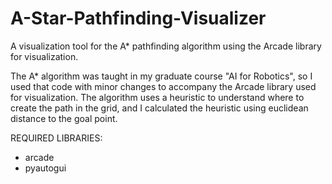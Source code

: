 # A-Star-Pathfinding-Visualizer
A visualization tool for the A* pathfinding algorithm using the Arcade library for visualization.

The A* algorithm was taught in my graduate course "AI for Robotics", so I used that code with minor changes to accompany the Arcade library used for visualization.  The algorithm uses a heuristic to understand where to create the path in the grid, and I calculated the heuristic using euclidean distance to the goal point.

REQUIRED LIBRARIES:  
- arcade  
- pyautogui
